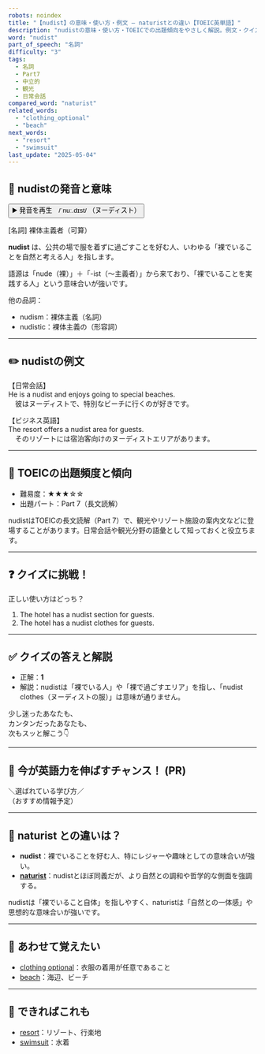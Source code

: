 ```yaml
---
robots: noindex
title: "【nudist】の意味・使い方・例文 ― naturistとの違い【TOEIC英単語】"
description: "nudistの意味・使い方・TOEICでの出題傾向をやさしく解説。例文・クイズ付きでnaturistとの違いもわかりやすく学べます。"
word: "nudist"
part_of_speech: "名詞"
difficulty: "3"
tags:
  - 名詞
  - Part7
  - 中立的
  - 観光
  - 日常会話
compared_word: "naturist"
related_words:
  - "clothing_optional"
  - "beach"
next_words:
  - "resort"
  - "swimsuit"
last_update: "2025-05-04"
---
```


## 🔰 nudistの発音と意味

<button class="play-audio" onclick="playTTS('nudist')">
  <span class="play-audio-main">
    ▶️ 発音を再生　/ˈnuː.dɪst/
  </span>
  <span class="play-audio-sub">
    （ヌーディスト）
  </span>
</button>

[名詞] 裸体主義者（可算）

**nudist** は、公共の場で服を着ずに過ごすことを好む人、いわゆる「裸でいることを自然と考える人」を指します。

語源は「nude（裸）」＋「-ist（～主義者）」から来ており、「裸でいることを実践する人」という意味合いが強いです。

他の品詞：  
- nudism：裸体主義（名詞）
- nudistic：裸体主義の（形容詞）

---

## ✏️ nudistの例文

【日常会話】  
He is a nudist and enjoys going to special beaches.  
　彼はヌーディストで、特別なビーチに行くのが好きです。

【ビジネス英語】  
The resort offers a nudist area for guests.  
　そのリゾートには宿泊客向けのヌーディストエリアがあります。

---

## 🎯 TOEICの出題頻度と傾向

- 難易度：★★★☆☆
- 出題パート：Part 7（長文読解）

nudistはTOEICの長文読解（Part 7）で、観光やリゾート施設の案内文などに登場することがあります。日常会話や観光分野の語彙として知っておくと役立ちます。

---

## ❓ クイズに挑戦！

正しい使い方はどっち？

1. The hotel has a nudist section for guests.  
2. The hotel has a nudist clothes for guests.

---

## ✅ クイズの答えと解説

- 正解：**1**
- 解説：nudistは「裸でいる人」や「裸で過ごすエリア」を指し、「nudist clothes（ヌーディストの服）」は意味が通りません。

少し迷ったあなたも、  
カンタンだったあなたも、  
次もスッと解こう👇️

---

## 🚀 今が英語力を伸ばすチャンス！ (PR)

<div class="info-center">
＼選ばれている学び方／<br>  
（おすすめ情報予定）
</div>

---

## 🤔  naturist との違いは？

- **nudist**：裸でいることを好む人、特にレジャーや趣味としての意味合いが強い。
- **[naturist](/word/naturist/)**：nudistとほぼ同義だが、より自然との調和や哲学的な側面を強調する。

nudistは「裸でいること自体」を指しやすく、naturistは「自然との一体感」や思想的な意味合いが強いです。

---

## 🧩 あわせて覚えたい

- [clothing optional](/word/clothing_optional/)：衣服の着用が任意であること
- [beach](/word/beach/)：海辺、ビーチ

---

## 📖 できればこれも

- [resort](/word/resort/)：リゾート、行楽地
- [swimsuit](/word/swimsuit/)：水着

<!-- cvid: aid27_bid31 -->
